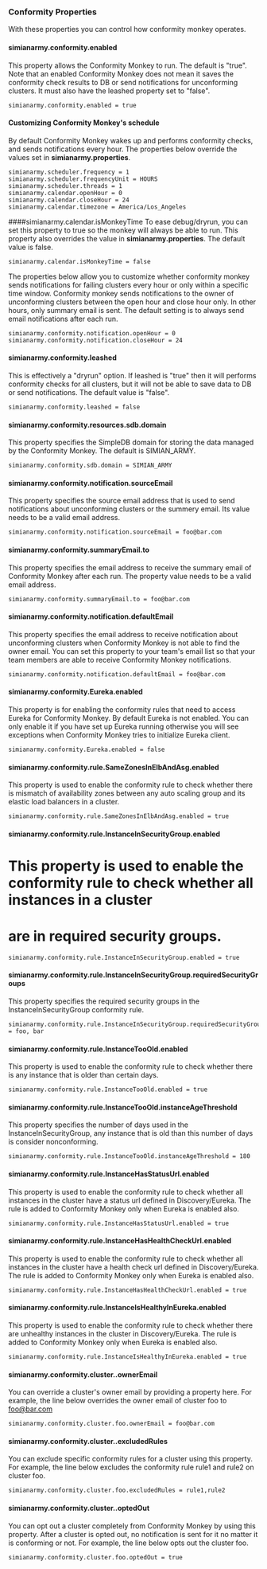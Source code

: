 ### Conformity Properties
With these properties you can control how conformity monkey operates.

#### simianarmy.conformity.enabled
This property allows the Conformity Monkey to run.  The default is "true".  Note that an enabled Conformity Monkey does not mean it saves the conformity check results to DB or send notifications
for unconforming clusters. It must also have the leashed property set to "false".
```
simianarmy.conformity.enabled = true
```


#### Customizing Conformity Monkey's schedule
By default Conformity Monkey wakes up and performs conformity checks, and sends notifications every hour. The properties below override the values set in **simianarmy.properties**.
```
simianarmy.scheduler.frequency = 1
simianarmy.scheduler.frequencyUnit = HOURS
simianarmy.scheduler.threads = 1
simianarmy.calendar.openHour = 0
simianarmy.calendar.closeHour = 24
simianarmy.calendar.timezone = America/Los_Angeles
```

####simianarmy.calendar.isMonkeyTime
To ease debug/dryrun, you can set this property to true so the monkey will always be able to run. This property also overrides the value in **simianarmy.properties**. The default value is false.
```
simianarmy.calendar.isMonkeyTime = false
```


The properties below allow you to customize whether conformity monkey sends notifications for failing clusters every hour or only within a specific time window.
Conformity monkey sends notifications to the owner of unconforming clusters between the open hour and close
hour only. In other hours, only summary email is sent. The default setting is to always send email notifications
after each run.
```
simianarmy.conformity.notification.openHour = 0
simianarmy.conformity.notification.closeHour = 24
```


#### simianarmy.conformity.leashed
This is effectively a "dryrun" option.  If leashed is "true" then it will performs conformity checks for all clusters, but it will not be able to save data to DB or send notifications.
The default value is "false".
```
simianarmy.conformity.leashed = false
```

#### simianarmy.conformity.resources.sdb.domain
This property specifies the SimpleDB domain for storing the data managed by the Conformity Monkey. The default is SIMIAN_ARMY.
```
simianarmy.conformity.sdb.domain = SIMIAN_ARMY
```

#### simianarmy.conformity.notification.sourceEmail
This property specifies the source email address that is used to send notifications about unconforming clusters or the summery email.
Its value needs to be a valid email address.
```
simianarmy.conformity.notification.sourceEmail = foo@bar.com
```

#### simianarmy.conformity.summaryEmail.to
This property specifies the email address to receive the summary email of Conformity Monkey after each run. The property value needs to be a valid email address.
```
simianarmy.conformity.summaryEmail.to = foo@bar.com
```

#### simianarmy.conformity.notification.defaultEmail
This property specifies the email address to receive notification about unconforming clusters when Conformity Monkey is not able to find the owner email.
You can set this property to your team's email list so that your team members are able to receive Conformity Monkey notifications.
```
simianarmy.conformity.notification.defaultEmail = foo@bar.com
```

#### simianarmy.conformity.Eureka.enabled
This property is for enabling the conformity rules that need to access Eureka for Conformity Monkey. By default Eureka is not enabled. You can only enable it if you have set up
Eureka running otherwise you will see exceptions when Conformity Monkey tries to initialize Eureka client.
```
simianarmy.conformity.Eureka.enabled = false
```


#### simianarmy.conformity.rule.SameZonesInElbAndAsg.enabled
This property is used to enable the conformity rule to check whether there is mismatch of availability
zones between any auto scaling group and its elastic load balancers in a cluster.
```
simianarmy.conformity.rule.SameZonesInElbAndAsg.enabled = true
```

#### simianarmy.conformity.rule.InstanceInSecurityGroup.enabled
# This property is used to enable the conformity rule to check whether all instances in a cluster
# are in required security groups.
```
simianarmy.conformity.rule.InstanceInSecurityGroup.enabled = true
```

#### simianarmy.conformity.rule.InstanceInSecurityGroup.requiredSecurityGroups
This property specifies the required security groups in the InstanceInSecurityGroup conformity rule.
```
simianarmy.conformity.rule.InstanceInSecurityGroup.requiredSecurityGroups = foo, bar
```

#### simianarmy.conformity.rule.InstanceTooOld.enabled
This property is used to enable the conformity rule to check whether there is any instance that is
older than certain days.
```
simianarmy.conformity.rule.InstanceTooOld.enabled = true
```

#### simianarmy.conformity.rule.InstanceTooOld.instanceAgeThreshold
This property specifies the number of days used in the InstanceInSecurityGroup, any instance that is
old than this number of days is consider nonconforming.
```
simianarmy.conformity.rule.InstanceTooOld.instanceAgeThreshold = 180
```

#### simianarmy.conformity.rule.InstanceHasStatusUrl.enabled
This property is used to enable the conformity rule to check whether all instances in the cluster
have a status url defined in Discovery/Eureka. The rule is added to Conformity Monkey only when
Eureka is enabled also.
```
simianarmy.conformity.rule.InstanceHasStatusUrl.enabled = true
```

#### simianarmy.conformity.rule.InstanceHasHealthCheckUrl.enabled
This property is used to enable the conformity rule to check whether all instances in the cluster
have a health check url defined in Discovery/Eureka. The rule is added to Conformity Monkey only when
Eureka is enabled also.
```
simianarmy.conformity.rule.InstanceHasHealthCheckUrl.enabled = true
```

#### simianarmy.conformity.rule.InstanceIsHealthyInEureka.enabled
This property is used to enable the conformity rule to check whether there are unhealthy instances
in the cluster in Discovery/Eureka. The rule is added to Conformity Monkey only when
Eureka is enabled also.
```
simianarmy.conformity.rule.InstanceIsHealthyInEureka.enabled = true
```

#### simianarmy.conformity.cluster.<name>.ownerEmail
You can override a cluster's owner email by providing a property here. For example, the line below overrides
the owner email of cluster foo to foo@bar.com
```
simianarmy.conformity.cluster.foo.ownerEmail = foo@bar.com
```

#### simianarmy.conformity.cluster.<name>.excludedRules
You can exclude specific conformity rules for a cluster using this property. For example, the line below excludes
the conformity rule rule1 and rule2 on cluster foo.
```
simianarmy.conformity.cluster.foo.excludedRules = rule1,rule2
```

#### simianarmy.conformity.cluster.<name>.optedOut
You can opt out a cluster completely from Conformity Monkey by using this property. After a cluster is opted out,
no notification is sent for it no matter it is conforming or not. For example, the line below opts out the cluster
foo.
```
simianarmy.conformity.cluster.foo.optedOut = true
```

